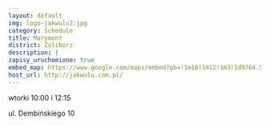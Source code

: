 ```yaml
---
layout: default
img: logo-jakwulu2.jpg
category: Schedule
title: Marymont
district: Żoliborz
description: |
zapisy_uruchomione: true
embed_map: https://www.google.com/maps/embed?pb=!1m18!1m12!1m3!1d9764.598337776506!2d20.967985367749087!3d52.27698626196356!2m3!1f0!2f0!3f0!3m2!1i1024!2i768!4f13.1!3m3!1m2!1s0x471ecbe80c0037a9%3A0x76c71015327747b5!2sPoczuj+Bluesa+-+Gordonki!5e0!3m2!1sen!2spl!4v1488650037411
host_url: http://jakwulu.com.pl/
---
```

wtorki 10:00 i 12:15 

ul. Dembińskiego 10
